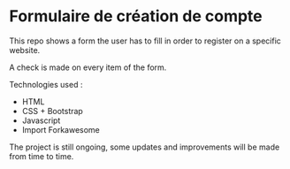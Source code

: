 # Formulaire de création de compte

This repo shows a form the user has to fill in order to register on a specific website.

A check is made on every item of the form.

Technologies used :

- HTML
- CSS + Bootstrap
- Javascript
- Import Forkawesome

The project is still ongoing, some updates and improvements will be made from time to time.

